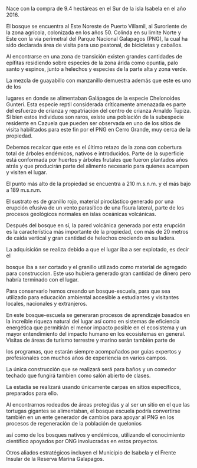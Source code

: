   

Nace con la compra de 9.4 hectáreas en el Sur de la isla Isabela en el año 2016.

  

El bosque se encuentra al Este Noreste de Puerto Villamil, al Suroriente de la zona agrícola, colonizada en los años 50. Colinda en su limite Norte y Este con la via perimetral del Parque Nacional Galapagos (PNG), la cual ha sido declarada área de visita para uso peatonal, de bicicletas y caballos.

  

Al encontrarse en una zona de transición existen grandes cantidades de epífitas residiendo sobre especies de la zona árida como opuntia, palo santo y espinos, junto a helechos y especies de la parte alta y zona verde.

  

La mezcla de guayabillo con manzanillo demuestra además que este es uno de los

  

lugares en donde se alimentaban Galápagos de la especie Chelonoides Gunteri. Esta especie reptil considerada críticamente amenazada es parte del esfuerzo de crianza y repatriación del centro de crianza Arnaldo Tupiza. Si bien estos individuos son raros, existe una población de la subespecie residente en Cazuela que pueden ser observada en uno de los sitios de visita habilitados para este fin por el PNG en Cerro Grande, muy cerca de la propiedad.

  

Debemos recalcar que este es el último retazo de la zona con cobertura total de árboles endémicos, nativos e introducidos. Parte de la superficie está conformada por huertos y árboles frutales que fueron plantados años atrás y que producirán parte del alimento necesario para quienes acampen y visiten el lugar.

  

  

El punto más alto de la propiedad se encuentra a 210 m.s.n.m. y el más bajo a 189 m.s.n.m.

  

El sustrato es de granillo rojo, material piroclástico generado por una erupción efusiva de un vento parasítico de una fisura lateral, parte de los procesos geológicos normales en islas oceánicas volcánicas.

  

Después del bosque en sí, la pared volcánica generada por esta erupción es la característica más importante de la propiedad, con más de 20 metros de caída vertical y gran cantidad de helechos creciendo en su ladera.

  

La adquisición se realiza debido a que el lugar iba a ser explotado, es decir el

  

bosque iba a ser cortado y el granillo utilizado como material de agregado para construccion. Este uso hubiera generado gran cantidad de dinero pero habría terminado con el lugar.

  

Para conservarlo hemos creando un bosque-escuela, para que sea utilizado para educación ambiental accesible a estudiantes y visitantes locales, nacionales y extranjeros.

  

En este bosque-escuela se generaran procesos de aprendizaje basados en la increíble riqueza natural del lugar así como en sistemas de eficiencia energética que permitirán el menor impacto posible en el ecosistema y un mayor entendimiento del impacto humano en los ecosistemas en general. Visitas de áreas de turismo terrestre y marino serán también parte de

  

los programas, que estarán siempre acompañados por guias expertos y profesionales con muchos años de experiencia en varios campos.

  

La única construcción que se realizará será para baños y un comedor techado que fungirá tambien como salón abierto de clases.

  

La estadía se realizará usando únicamente carpas en sitios específicos, preparados para ello.

  

Al encontrarnos rodeados de áreas protegidas y al ser un sitio en el que las tortugas gigantes se alimentaban, el bosque escuela podría convertirse también en un ente generador de cambios para apoyar al PNG en los procesos de regeneración de la población de quelonios

  

así como de los bosques nativos y endémicos, utilizando el conocimiento científico apoyados por ONG involucradas en estos proyectos.

  

Otros aliados estratégicos incluyen el Municipio de Isabela y el Frente Insular de la Reserva Marina Galapagos.